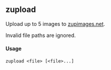 ## zupload
Upload up to 5 images to [zupimages.net](https://www.zupimages.net).

Invalid file paths are ignored.<br>

#### Usage
```zupload <file> [<file>...]```
